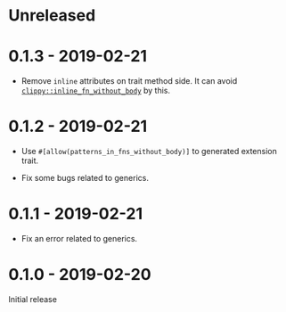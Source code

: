 # Unreleased

# 0.1.3 - 2019-02-21

* Remove `inline` attributes on trait method side. It can avoid [`clippy::inline_fn_without_body`](https://rust-lang.github.io/rust-clippy/master/index.html#inline_fn_without_body) by this.

# 0.1.2 - 2019-02-21

* Use `#[allow(patterns_in_fns_without_body)]` to generated extension trait.

* Fix some bugs related to generics.

# 0.1.1 - 2019-02-21

* Fix an error related to generics.

# 0.1.0 - 2019-02-20

Initial release
